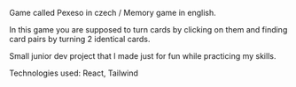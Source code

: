 Game called Pexeso in czech / Memory game in english.

In this game you are supposed to turn cards by clicking on them and finding card pairs by turning 2 identical cards. 

Small junior dev project that I made just for fun while practicing my skills.

Technologies used: React, Tailwind

